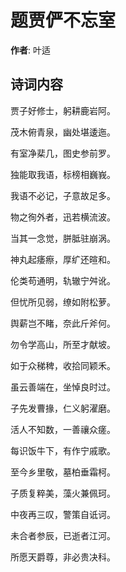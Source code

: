 # 题贾俨不忘室

**作者**: 叶适

## 诗词内容

贾子好修士，躬耕鹿岩阿。

茂木俯青泉，幽处堪逶迤。

有室净棐几，图史参前罗。

独能取我语，标榜相巍峩。

我语不必记，子意故足多。

物之徇外者，迅若横流波。

当其一念觉，胼胝驻崩涡。

神丸起痿瘵，厚纩还暄和。

伦类苟通明，轨辙宁舛讹。

但忧所见弱，缭如附松萝。

舆薪岂不睹，奈此斤斧何。

勿令学高山，所至才献坡。

如于众稊稗，收拾同颖禾。

虽云善端在，坐悼良时过。

子先发曹掾，仁义躬濯磨。

活人不知数，一善禳众瘥。

每识饭牛下，有作宁戚歌。

至今乡里敬，墓柏垂霜柯。

子质复粹美，藻火兼佩珂。

中夜再三叹，警策自诋诃。

未合者参辰，已逝者江河。

所愿天爵尊，非必贵决科。

